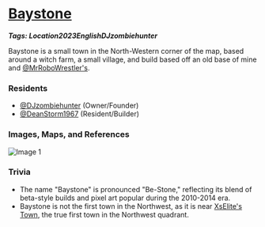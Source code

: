 # [Baystone](#baystone)
___Tags: <span class="tag tag-green">Location</span><span class="tag tag-pink">2023</span><span class="tag tag-blue">English</span><span class="tag tag-blurple">DJzombiehunter</span>___

Baystone is a small town in the North-Western corner of the map, based around a witch farm, a small village, and build based off an old base of mine and [@MrRoboWrestler's](#mrrobowrestler).

### Residents

*   [@DJzombiehunter](#djzombiehunter) (Owner/Founder)
*   [@DeanStorm1967](#deanstorm) (Resident/Builder)

### Images, Maps, and References

![Image 1](https://cdn.discordapp.com/attachments/1061516148325220455/1138245208962760795/image.png)

### Trivia

*   The name "Baystone" is pronounced "Be-Stone," reflecting its blend of beta-style builds and pixel art popular during the 2010-2014 era.
*   Baystone is not the first town in the Northwest, as it is near [XsElite's Town](#xselites-town), the true first town in the Northwest quadrant.